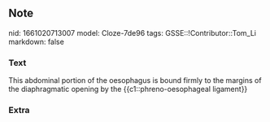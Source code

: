 ## Note
nid: 1661020713007
model: Cloze-7de96
tags: GSSE::!Contributor::Tom_Li
markdown: false

### Text
<div>
  This abdominal portion of the oesophagus is bound firmly to the
  margins of the diaphragmatic opening by the
  {{c1::phreno-oesophageal ligament}}
</div>

### Extra

